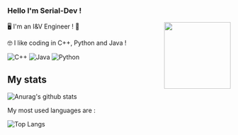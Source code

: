 ### Hello I'm Serial-Dev !

<img align='right' src='https://github.com/Rishit-dagli/Rishit-dagli/blob/master/images/octocat-anime.gif' width='150"'>

🖥️ I'm an I&V Engineer ! 🔎

🤓 I like coding in C++, Python and Java ! 

![C++](https://img.shields.io/badge/c++-%2300599C.svg?style=for-the-badge&logo=c%2B%2B&logoColor=white)
![Java](https://img.shields.io/badge/java-%23ED8B00.svg?style=for-the-badge&logo=java&logoColor=white)
![Python](https://img.shields.io/badge/python-3670A0?style=for-the-badge&logo=python&logoColor=ffdd54)

## My stats

![Anurag's github stats](https://github-readme-stats.vercel.app/api?username=Serial-DeV&show_icons=true&theme=radical) 

My most used languages are : 

![Top Langs](https://github-readme-stats.vercel.app/api/top-langs/?username=Serial-DeV&layout=compact&theme=dark&hide_border=true)


